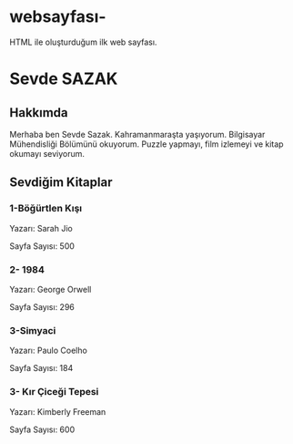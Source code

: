 # websayfası-
HTML ile oluşturduğum ilk web sayfası.
<h1>Sevde SAZAK</h1>
<!--
     baslik yazildi
-->
<h2>Hakkımda</h2>
<p>Merhaba ben Sevde Sazak. Kahramanmaraşta yaşıyorum. Bilgisayar Mühendisliği Bölümünü okuyorum.
   Puzzle yapmayı, film izlemeyi ve kitap okumayı seviyorum.</p>
<!--
     hakkımda  yazildi
-->
<h2>Sevdiğim Kitaplar</h2>
<h3>1-Böğürtlen Kışı</h3>
<p>Yazarı: Sarah Jio</p>
<p>Sayfa Sayısı: 500</p>
<h3>2- 1984</h3>
<p>Yazarı: George Orwell</p>
<p>Sayfa Sayısı: 296</p>
<h3>3-Simyaci</h3>
<p>Yazarı: Paulo Coelho</p>
<p>Sayfa Sayısı: 184</p>
<h3>3- Kır Çiceği Tepesi</h3>
<p>Yazarı: Kimberly Freeman</p>
<p>Sayfa Sayısı: 600</p>